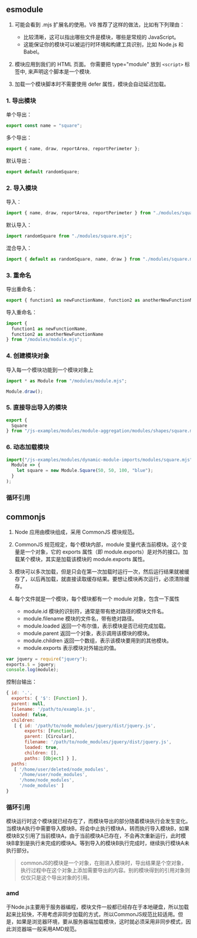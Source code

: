 ## esmodule

1. 可能会看到 .mjs 扩展名的使用。V8 推荐了这样的做法，比如有下列理由：

   - 比较清晰，这可以指出哪些文件是模块，哪些是常规的 JavaScript。
   - 这能保证你的模块可以被运行时环境和构建工具识别，比如 Node.js 和 Babel。

2. 模块应用到我们的 HTML 页面。 你需要把 type="module" 放到 `<script>` 标签中, 来声明这个脚本是一个模块.

3. 加载一个模块脚本时不需要使用 defer 属性，模块会自动延迟加载。

### 1. 导出模块

单个导出：

```javascript
export const name = "square";
```

多个导出：

```javascript
export { name, draw, reportArea, reportPerimeter };
```

默认导出：

```javascript
export default randomSquare;
```

### 2. 导入模块

导入：

```javascript
import { name, draw, reportArea, reportPerimeter } from "./modules/square.mjs";
```

默认导入：

```javascript
import randomSquare from "./modules/square.mjs";
```

混合导入：

```javascript
import { default as randomSquare, name, draw } from "./modules/square.mjs";
```

### 3. 重命名

导出重命名：

```javascript
export { function1 as newFunctionName, function2 as anotherNewFunctionName };
```

导入重命名：

```javascript
import {
  function1 as newFunctionName,
  function2 as anotherNewFunctionName
} from "/modules/module.mjs";
```

### 4. 创建模块对象

导入每一个模块功能到一个模块对象上

```javascript
import * as Module from "/modules/module.mjs";

Module.draw();
```

### 5. 直接导出导入的模块

```javascript
export {
  Square
} from "/js-examples/modules/module-aggregation/modules/shapes/square.mjs";
```

### 6. 动态加载模块

```javascript
import("/js-examples/modules/dynamic-module-imports/modules/square.mjs").then(
  Module => {
    let square = new Module.Square(50, 50, 100, "blue");
  }
);
```

### 循环引用



## commonjs

1. Node 应用由模块组成，采用 CommonJS 模块规范。

2. CommonJS 规范规定，每个模块内部，module 变量代表当前模块。这个变量是一个对象，它的 exports 属性（即 module.exports）是对外的接口。加载某个模块，其实是加载该模块的 module.exports 属性。

3. 模块可以多次加载，但是只会在第一次加载时运行一次，然后运行结果就被缓存了，以后再加载，就直接读取缓存结果。要想让模块再次运行，必须清除缓存。

4. 每个文件就是一个模块，每个模块都有一个 module 对象，包含一下属性

    - module.id 模块的识别符，通常是带有绝对路径的模块文件名。
    - module.filename 模块的文件名，带有绝对路径。
    - module.loaded 返回一个布尔值，表示模块是否已经完成加载。
    - module.parent 返回一个对象，表示调用该模块的模块。
    - module.children 返回一个数组，表示该模块要用到的其他模块。
    - module.exports 表示模块对外输出的值。

```javascript
var jquery = require("jquery");
exports.$ = jquery;
console.log(module);
```

控制台输出：

```javascript
{ id: '.',
  exports: { '$': [Function] },
  parent: null,
  filename: '/path/to/example.js',
  loaded: false,
  children:
   [ { id: '/path/to/node_modules/jquery/dist/jquery.js',
       exports: [Function],
       parent: [Circular],
       filename: '/path/to/node_modules/jquery/dist/jquery.js',
       loaded: true,
       children: [],
       paths: [Object] } ],
  paths:
   [ '/home/user/deleted/node_modules',
     '/home/user/node_modules',
     '/home/node_modules',
     '/node_modules' ]
}
```

### 循环引用

模块运行时这个模块就已经存在了，而模块导出的部分随着模块执行会发生变化。当模块A执行中需要导入模块B，将会中止执行模块A，转而执行导入模块B，如果模块B又引用了当前模块A，由于当前模块A已存在，不会再次重新运行，此时模块B拿到是执行未完成的模块A。等到导入的模块B执行完成时，继续执行模块A未执行部分。

> commonJS的模块是一个对象，在刚进入模块时，导出结果是个空对象，执行过程中在这个对象上添加需要导出的内容。别的模块得到的引用对象则仅仅只是这个导出对象的引用。

### amd

于Node.js主要用于服务器编程，模块文件一般都已经存在于本地硬盘，所以加载起来比较快，不用考虑非同步加载的方式，所以CommonJS规范比较适用。但是，如果是浏览器环境，要从服务器端加载模块，这时就必须采用非同步模式，因此浏览器端一般采用AMD规范。